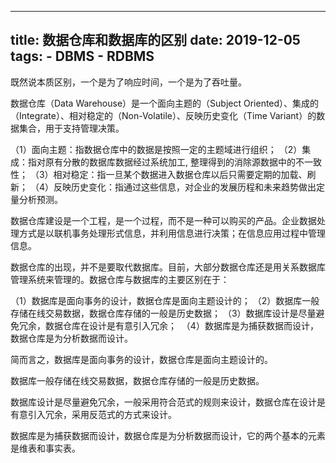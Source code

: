 ----
title: 数据仓库和数据库的区别
date: 2019-12-05
tags: 
    - DBMS
    - RDBMS
----

既然说本质区别，一个是为了响应时间，一个是为了吞吐量。

数据仓库（Data Warehouse）是一个面向主题的（Subject Oriented）、集成的（Integrate）、相对稳定的（Non-Volatile）、反映历史变化（Time Variant）的数据集合，用于支持管理决策。

<!-- more -->

（1）面向主题：指数据仓库中的数据是按照一定的主题域进行组织；
（2）集成：指对原有分散的数据库数据经过系统加工, 整理得到的消除源数据中的不一致性；
（3）相对稳定：指一旦某个数据进入数据仓库以后只需要定期的加载、刷新；
（4）反映历史变化：指通过这些信息，对企业的发展历程和未来趋势做出定量分析预测。

数据仓库建设是一个工程，是一个过程，而不是一种可以购买的产品。企业数据处理方式是以联机事务处理形式信息，并利用信息进行决策；在信息应用过程中管理信息。

数据仓库的出现，并不是要取代数据库。目前，大部分数据仓库还是用关系数据库管理系统来管理的。数据仓库与数据库的主要区别在于：

（1）数据库是面向事务的设计，数据仓库是面向主题设计的；
（2）数据库一般存储在线交易数据，数据仓库存储的一般是历史数据；
（3）数据库设计是尽量避免冗余，数据仓库在设计是有意引入冗余； 
（4）数据库是为捕获数据而设计，数据仓库是为分析数据而设计。

简而言之，数据库是面向事务的设计，数据仓库是面向主题设计的。 

数据库一般存储在线交易数据，数据仓库存储的一般是历史数据。 

数据库设计是尽量避免冗余，一般采用符合范式的规则来设计，数据仓库在设计是有意引入冗余，采用反范式的方式来设计。 

数据库是为捕获数据而设计，数据仓库是为分析数据而设计，它的两个基本的元素是维表和事实表。
